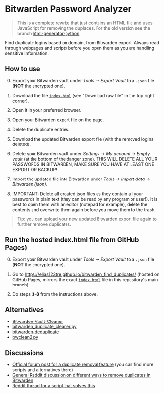 # Bitwarden Password Analyzer

> This is a complete rewrite that just contains an HTML file and uses JavaScript for removing the duplaces. For the old version see the branch [html-generator-python](https://github.com/elias123tre/bitwarden_find_duplicates/tree/html-generator-python).

Find duplicate logins based on domain, from Bitwarden export.
Always read through webpages and scripts before you open them as you are handling sensitive information.

## How to use

0. Export your Bitwarden vault under *Tools -> Export Vault* to a `.json` file (**NOT** the encrypted one).

1. Download the file [`index.html`](https://github.com/elias123tre/bitwarden_find_duplicates/blob/master/index.html) (see "Download raw file" in the top right corner).

2. Open it in your preferred browser.

3. Open your Bitwarden export file on the page.

4. Delete the duplicate entries.

5. Download the updated Bitwarden export file (with the removed logins deleted).

6. Delete your Bitwarden vault under *Settings -> My account -> Empty vault* (at the bottom of the danger zone). THIS WILL DELETE ALL YOUR PASSWORDS IN BITWARDEN, MAKE SURE YOU HAVE AT LEAST ONE EXPORT OR BACKUP!

7. Import the updated file into Bitwarden under *Tools -> Import data -> Bitwarden (json)*.

8. IMPORTANT: Delete all created json files as they contain all your passwords in plain text (they can be read by any program or user!). It is best to open them with an editor (notepad for example), delete the contents and overwrite them again before you move them to the trash.

> Tip: you can upload your new updated Bitwarden export file again to further remove duplicates.

## Run the hosted index.html file from GitHub Pages)

0. Export your Bitwarden vault under *Tools -> Export Vault* to a `.json` file (**NOT** the encrypted one).

1. Go to https://elias123tre.github.io/bitwarden_find_duplicates/ (hosted on GitHub Pages, mirrors the exact [`index.html`](https://github.com/elias123tre/bitwarden_find_duplicates/blob/master/index.html) file in this repository's main branch).

3. Do steps **3-8** from the instructions above.

## Alternatives

- [Bitwarden-Vault-Cleaner](https://github.com/qyqsoft/Bitwarden-Vault-Cleaner)
- [bitwarden_duplicate_cleaner.py](https://gist.github.com/jwmcgettigan/0bf7cd39947764896735997056ca74d7)
- [bitwarden-deduplicate](https://gitlab.com/sundbp/bitwarden-deduplicate)
- [bwclean2.py](https://gist.github.com/serif/a1281c676cf5a1f77af6ff1a25255a85)

## Discussions

- [Official forum post for a duplicate removal feature](https://community.bitwarden.com/t/duplicate-removal-tool-report-including-merge/648) (you can find more scripts and alternatives there)
- [General Reddit discussion on different ways to remove duplicates in Bitwarden](https://www.reddit.com/r/Bitwarden/comments/sdxzpd/what_is_the_best_way_to_remove_duplicates_from_my/)
- [Reddit thread for a script that solves this](https://www.reddit.com/r/Bitwarden/comments/aon967/bitwarden_duplicate_entries_remover/)